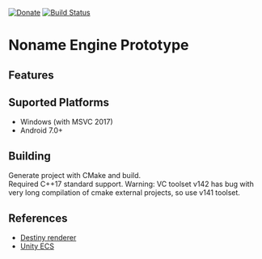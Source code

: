 [![Donate](https://img.shields.io/badge/Donate-PayPal-green.svg)](paypal.me/azhirnovgithub) 
[![Build Status](https://api.travis-ci.com/azhirnov/AE.svg?branch=master)](https://travis-ci.com/azhirnov/AE)<br/>

# Noname Engine Prototype

## Features

## Suported Platforms
* Windows (with MSVC 2017)
* Android 7.0+


## Building
Generate project with CMake and build.<br/>
Required C++17 standard support.
Warning: VC toolset v142 has bug with very long compilation of cmake external projects, so use v141 toolset.


## References
* [Destiny renderer](http://advances.realtimerendering.com/destiny/gdc_2015/Tatarchuk_GDC_2015__Destiny_Renderer_web.pdf)
* [Unity ECS](https://docs.unity3d.com/Packages/com.unity.entities@0.1/manual/index.html)
